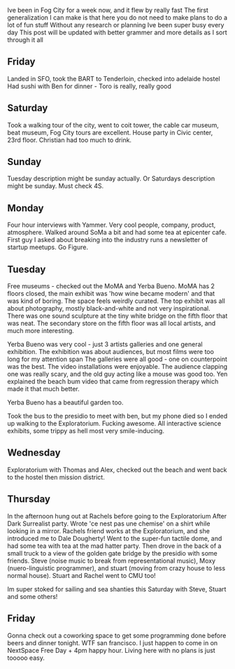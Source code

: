 Ive been in Fog City for a week now, and it flew by really fast
The first generalization I can make is that here you do not need to make plans to do a lot of fun stuff
Without any research or planning Ive been super busy every day
This post will be updated with better grammer and more details as I sort through it all

Friday
------
  Landed in SFO, took the BART to Tenderloin, checked into adelaide hostel
  Had sushi with Ben for dinner - Toro is really, really good

Saturday
--------
  Took a walking tour of the city, went to coit tower, the cable car museum,
  beat museum, Fog City tours are excellent.
  House party in Civic center, 23rd floor. Christian had too much to drink.

Sunday
------
  Tuesday description might be sunday actually. Or Saturdays description might be sunday. Must check 4S.

Monday
------
  Four hour interviews with Yammer. Very cool people, company, product, atmosphere.
  Walked around SoMa a bit and had some tea at epicenter cafe.
  First guy I asked about breaking into the industry runs a newsletter of startup meetups. Go Figure.

Tuesday
-------
  Free museums - checked out the MoMA and Yerba Bueno. MoMA has 2 floors closed, the main exhibit was
  'how wine became modern' and that was kind of boring. The space feels weirdly curated.
  The top exhibit was all about photography, mostly black-and-white and not very inspirational.
  There was one sound sculpture at the tiny white bridge on the fifth floor that was neat.
  The secondary store on the fifth floor was all local artists, and much more interesting.

  Yerba Bueno was very cool - just 3 artists galleries and one general exhibition.
  The exhibition was about audiences, but most films were too long for my attention span
  The galleries were all good - one on counterpoint was the best. The video installations were
  enjoyable. The audience clapping one was really scary, and the old guy acting like a mouse was good too.
  Yen explained the beach bum video that came from regression therapy which made it that much better.

  Yerba Bueno has a beautiful garden too.

  Took the bus to the presidio to meet with ben, but my phone died so I ended up walking to the Exploratorium.
  Fucking awesome. All interactive science exhibits, some trippy as hell most very smile-inducing.

Wednesday
---------
  Exploratorium with Thomas and Alex, checked out the beach and went back to the hostel then mission district.

Thursday
--------
  In the afternoon hung out at Rachels before going to the Exploratorium After Dark Surrealist party.
  Wrote 'ce nest pas une chemise' on a shirt while looking in a mirror. Rachels friend works at the Exploratorium, and she introduced me to Dale Dougherty!
  Went to the super-fun tactile dome, and had some tea with tea at the mad hatter party.
  Then drove in the back of a small truck to a view of the golden gate bridge by the presidio with some friends.
  Steve (noise music to break from representational music), Moxy (nuero-linguistic programmer), and stuart (moving from crazy house to less normal house).
  Stuart and Rachel went to CMU too!

  Im super stoked for sailing and sea shanties this Saturday with Steve, Stuart and some others!

Friday
------
  Gonna check out a coworking space to get some programming done before beers and dinner tonight.
  WTF san francisco. I just happen to come in on NextSpace Free Day + 4pm happy hour.
  Living here with no plans is just tooooo easy.
